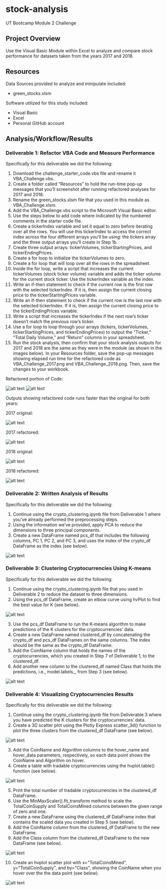 # stock-analysis

UT Bootcamp Module 2 Challenge

## Project Overview
Use the Visual Basic Module within Excel to analyze and compare stock performance for datasets taken from the years 2017 and 2018.

## Resources
Data Sources provided to analyze and minipulate included:
- green_stocks.xlsm

Software utilized for this study included: 
- Visual Basic 
- Excel
- Personal GitHub account

## Analysis/Workflow/Results

### Deliverable 1: Refactor VBA Code and Measure Performance 

Specifically for this deliverable we did the following:
1. Download the challenge_starter_code.vbs file and rename it VBA_Challenge.vbs.
2. Create a folder called “Resources” to hold the run-time pop-up messages that you’ll screenshot after running refactored analyses for 2017 and 2018.
3. Rename the green_stocks.xlsm file that you used in this module as VBA_Challenge.xlsm.
4. Add the VBA_Challenge.vbs script to the Microsoft Visual Basic editor.
5. Use the steps below to add code where indicated by the numbered comments in the starter code file.
6. Create a tickerIndex variable and set it equal to zero before iterating over all the rows. You will use this tickerIndex to access the correct index across the four different arrays you’ll be using: the tickers array and the three output arrays you’ll create in Step 1b.
7. Create three output arrays: tickerVolumes, tickerStartingPrices, and tickerEndingPrices.
8. Create a for loop to initialize the tickerVolumes to zero.
9. Create a for loop that will loop over all the rows in the spreadsheet.
10. Inside the for loop, write a script that increases the current tickerVolumes (stock ticker volume) variable and adds the ticker volume for the current stock ticker.
Use the tickerIndex variable as the index.
11. Write an if-then statement to check if the current row is the first row with the selected tickerIndex. If it is, then assign the current closing price to the tickerStartingPrices variable.
12. Write an if-then statement to check if the current row is the last row with the selected tickerIndex. If it is, then assign the current closing price to the tickerEndingPrices variable.
13. Write a script that increases the tickerIndex if the next row’s ticker doesn’t match the previous row’s ticker.
14. Use a for loop to loop through your arrays (tickers, tickerVolumes, tickerStartingPrices, and tickerEndingPrices) to output the “Ticker,” “Total Daily Volume,” and “Return” columns in your spreadsheet.
15. Run the stock analysis, then confirm that your stock analysis outputs for 2017 and 2018 are the same as they were in the module (as shown in the images below). In your Resources folder, save the pop-up messages showing elapsed run time for the refactored code as VBA_Challenge_2017.png and VBA_Challenge_2018.png. Then, save the changes to your workbook.

Refactored portion of Code:

![alt text](https://github.com/austin020269/Stocks-Analysis/blob/main/Resources/refactored%20code.PNG)
![alt text](https://github.com/austin020269/Stocks-Analysis/blob/main/Resources/refactored%20code_2.PNG)

Outputs showing refactored code runs faster than the original for both years:

2017 original:

![alt text](https://github.com/austin020269/Stocks-Analysis/blob/main/Resources/VBA_Challenge_2017_original.PNG)

2017 refactored:

![alt text](https://github.com/austin020269/Stocks-Analysis/blob/main/Resources/VBA_Challenge_2017_refactored.PNG)

2018 original:

![alt text](https://github.com/austin020269/Stocks-Analysis/blob/main/Resources/VBA_Challenge_2018_original.PNG)

2018 refactored:

![alt text](https://github.com/austin020269/Stocks-Analysis/blob/main/Resources/VBA_Challenge_2018_refactored.PNG)

### Deliverable 2: Written Analysis of Results  

Specifically for this deliverable we did the following:
1. Continue using the crypto_clustering.ipynb file from Deliverable 1 where you’ve already performed the preprocessing steps.
2. Using the information we’ve provided, apply PCA to reduce the dimensions to three principal components.
3. Create a new DataFrame named pcs_df that includes the following columns, PC 1, PC 2, and PC 3, and uses the index of the crypto_df DataFrame as the index (see below).

![alt text](https://github.com/austin020269/Cryptocurrencies/blob/main/Deli2_1.PNG)

### Deliverable 3: Clustering Cryptocurrencies Using K-means

Specifically for this deliverable we did the following:
1. Continue using the crypto_clustering.ipynb file that you used in Deliverable 2 to reduce the dataset to three dimensions.
2. Using the pcs_df DataFrame, create an elbow curve using hvPlot to find the best value for K (see below).

![alt text](https://github.com/austin020269/Cryptocurrencies/blob/main/Deli3_1.PNG)

3. Use the pcs_df DataFrame to run the K-means algorithm to make predictions of the K clusters for the cryptocurrencies’ data.
4. Create a new DataFrame named clustered_df by concatenating the crypto_df and pcs_df DataFrames on the same columns. The index should be the same as the crypto_df DataFrame.
5. Add the CoinName column that holds the names of the cryptocurrencies, which you created in Step 7 of Deliverable 1, to the clustered_df.
6. Add another new column to the clustered_df named Class that holds the predictions, i.e., model.labels_, from Step 3 (see below).

![alt text](https://github.com/austin020269/Cryptocurrencies/blob/main/Deli3_2.PNG)

### Deliverable 4: Visualizing Cryptocurrencies Results

Specifically for this deliverable we did the following:
1. Continue using the crypto_clustering.ipynb file from Deliverable 3 where you have predicted the K clusters for the cryptocurrencies’ data.
2. Create a 3D scatter plot using the Plotly Express scatter_3d() function to plot the three clusters from the clustered_df DataFrame (see below).

![alt text](https://github.com/austin020269/Cryptocurrencies/blob/main/Deli4_1.PNG)

3. Add the CoinName and Algorithm columns to the hover_name and hover_data parameters, respectively, so each data point shows the CoinName and Algorithm on hover.
4. Create a table with tradable cryptocurrencies using the hvplot.table() function (see below).

![alt text](https://github.com/austin020269/Cryptocurrencies/blob/main/Deli4_4.PNG)

5. Print the total number of tradable cryptocurrencies in the clustered_df DataFrame.
6. Use the MinMaxScaler().fit_transform method to scale the TotalCoinSupply and TotalCoinsMined columns between the given range of zero and one.
7. Create a new DataFrame using the clustered_df DataFrame index that contains the scaled data you created in Step 5 (see below).
8. Add the CoinName column from the clustered_df DataFrame to the new DataFrame.
9. Add the Class column from the clustered_df DataFrame to the new DataFrame (see below).

![alt text](https://github.com/austin020269/Cryptocurrencies/blob/main/Deli4_2.PNG)

10. Create an hvplot scatter plot with x="TotalCoinsMined", y="TotalCoinSupply", and by="Class", showing the CoinName when you hover over the the data point (see below).

![alt text](https://github.com/austin020269/Cryptocurrencies/blob/main/Deli4_3.PNG)
